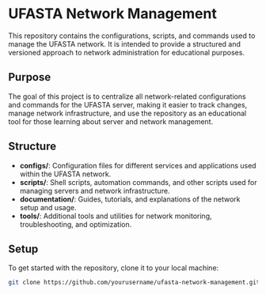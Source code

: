 # UFASTA Network Management

This repository contains the configurations, scripts, and commands used to manage the UFASTA network. It is intended to provide a structured and versioned approach to network administration for educational purposes.

## Purpose

The goal of this project is to centralize all network-related configurations and commands for the UFASTA server, making it easier to track changes, manage network infrastructure, and use the repository as an educational tool for those learning about server and network management.

## Structure

- **configs/**: Configuration files for different services and applications used within the UFASTA network.
- **scripts/**: Shell scripts, automation commands, and other scripts used for managing servers and network infrastructure.
- **documentation/**: Guides, tutorials, and explanations of the network setup and usage.
- **tools/**: Additional tools and utilities for network monitoring, troubleshooting, and optimization.

## Setup

To get started with the repository, clone it to your local machine:

```bash
git clone https://github.com/yourusername/ufasta-network-management.git
